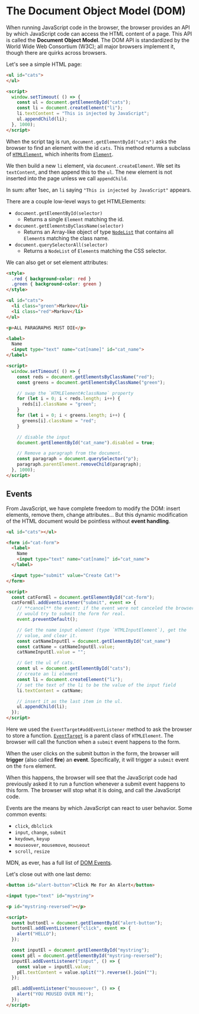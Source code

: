 # The Document Object Model (DOM)

When running JavaScript code in the browser, the browser provides an
API by which JavaScript code can access the HTML content of a page.
This API is called the **Document Object Model**. The DOM API is
standardized by the World Wide Web Consortium (W3C); all major
browsers implement it, though there are quirks across browsers.

Let's see a simple HTML page:

```html
<ul id="cats">
</ul>

<script>
  window.setTimeout( () => {
    const ul = document.getElementById("cats");
    const li = document.createElement("li");
    li.textContent = "This is injected by JavaScript";
    ul.appendChild(li);
  }, 1000);
</script>
```

When the script tag is run, `document.getElementById("cats")` asks the
browser to find an element with the id `cats`. This method returns a
subclass of [`HTMLElement`][html-element], which inherits from
[`Element`][element].

We then build a new `li` element, via `document.createElement`. We set
its `textContent`, and then append this to the `ul`. The new element
is not inserted into the page unless we call `appendChild`.

In sum: after 1sec, an `li` saying `"This is injected by JavaScript"`
appears.

There are a couple low-level ways to get HTMLElements:

* `document.getElementById(selector)`
    * Returns a single `Element` matching the id.
* `document.getElementsByClassName(selector)`
    * Returns an Array-like object of type [`NodeList`][node-list] that
      contains all `Element`s matching the class name.
* `document.querySelectorAll(selector)`
    * Returns a `NodeList` of `Element`s matching the CSS selector.

We can also get or set element attributes:

```html
<style>
  .red { background-color: red }
  .green { background-color: green }
</style>

<ul id="cats">
  <li class="green">Markov</li>
  <li class="red">Markov</li>
</ul>

<p>ALL PARAGRAPHS MUST DIE</p>

<label>
  Name
  <input type="text" name="cat[name]" id="cat_name">
</label>

<script>
  window.setTimeout( () => {
    const reds = document.getElementsByClassName("red");
    const greens = document.getElementsByClassName("green");

    // swap the `HTMLElement#className` property
    for (let i = 0; i < reds.length; i++) {
      reds[i].className = "green";
    }
    for (let i = 0; i < greens.length; i++) {
      greens[i].className = "red";
    }

    // disable the input
    document.getElementById("cat_name").disabled = true;

    // Remove a paragraph from the document.
    const paragraph = document.querySelector("p");
    paragraph.parentElement.removeChild(paragraph);
  }, 1000);
</script>
```

## Events

From JavaScript, we have complete freedom to modify the DOM: insert
elements, remove them, change attributes... But this dynamic
modification of the HTML document would be pointless without **event
handling**.

```html
<ul id="cats"></ul>

<form id="cat-form">
  <label>
    Name
    <input type="text" name="cat[name]" id="cat_name">
  </label>

  <input type="submit" value="Create Cat!">
</form>

<script>
  const catFormEl = document.getElementById("cat-form");
  catFormEl.addEventListener("submit", event => {
    // **cancel** the event; if the event were not canceled the browser
    // would try to submit the form for real.
    event.preventDefault();

    // Get the name input element (type `HTMLInputElement`), get the
    // value, and clear it.
    const catNameInputEl = document.getElementById("cat_name")
    const catName = catNameInputEl.value;
    catNameInputEl.value = "";

    // Get the ul of cats.
    const ul = document.getElementById("cats");
    // create an li element
    const li = document.createElement("li");
    // set the text of the li to be the value of the input field
    li.textContent = catName;

    // insert it as the last item in the ul.
    ul.appendChild(li);
  });
</script>
```

Here we used the `EventTarget#addEventListener` method to ask the
browser to store a function. [`EventTarget`][event-target] is a parent
class of `HTMLElement`. The browser will call the function when a
`submit` event happens to the form.

When the user clicks on the submit button in the form, the browser
will **trigger** (also called **fire**) an **event**. Specifically, it
will trigger a `submit` event on the `form` element.

When this happens, the browser will see that the JavaScript code had
previously asked it to run a function whenever a submit event happens
to this form. The browser will stop what it is doing, and call the
JavaScript code.

Events are the means by which JavaScript can react to user behavior.
Some common events:

* `click`, `dblclick`
* `input`, `change`, `submit`
* `keydown`, `keyup`
* `mouseover`, `mousemove`, `mouseout`
* `scroll`, `resize`

MDN, as ever, has a full list of [DOM Events][dom-events].

Let's close out with one last demo:

```html
<button id="alert-button">Click Me For An Alert</button>

<input type="text" id="mystring">

<p id="mystring-reversed"></p>

<script>
  const buttonEl = document.getElementById("alert-button");
  buttonEl.addEventListener("click", event => {
    alert("HELLO");
  });

  const inputEl = document.getElementById("mystring");
  const pEl = document.getElementById("mystring-reversed");
  inputEl.addEventListener("input", () => {
    const value = inputEl.value;
    pEl.textContent = value.split("").reverse().join("");
  });

  pEl.addEventListener("mouseover", () => {
    alert("YOU MOUSED OVER ME!");
  });
</script>
```

[html-element]: https://developer.mozilla.org/en-US/docs/Web/API/HTMLElement
[element]: https://developer.mozilla.org/en-US/docs/Web/API/Element
[node-list]: https://developer.mozilla.org/en-US/docs/Web/API/NodeList
[event-target]: https://developer.mozilla.org/en-US/docs/Web/API/EventTarget
[dom-events]: https://developer.mozilla.org/en-US/docs/Web/Events
